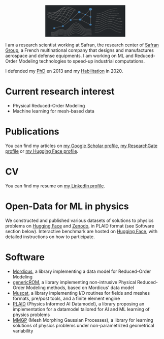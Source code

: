 <div style="text-align: center;">
  <img src="assets/images/banner.png" style="width:50%;" />
</div>

I am a research scientist working at Safran, the research center of [Safran Group](https://www.safran-group.com), a French multinational company that designs and manufactures aerospace and defense equipments.
I am working on ML and Reduced-Order Modeling technologies to speed-up industrial computations.

I defended my [PhD](http://casenave.github.io/files/PhD_Casenave.pdf) en 2013 and my [Habilitation](http://casenave.github.io/files/HDR_Casenave.pdf) in 2020.

# Current research interest

* Physical Reduced-Order Modeling
* Machine learning for mesh-based data

# Publications

You can find my articles on [my Google Scholar profile](https://scholar.google.fr/citations?user=VBv7cPQAAAAJ&hl=fr), [my ResearchGate profile](https://www.researchgate.net/profile/Fabien-Casenave) or [my Hugging Face profile](https://huggingface.co/fabiencasenave).


# CV

You can find my resume on [my LinkedIn profile](https://www.linkedin.com/in/fabien-casenave).


# Open-Data for ML in physics

We constructed and published various datasets of solutions to physics problems on [Hugging Face](https://huggingface.co/PLAID-datasets) and [Zenodo](https://zenodo.org/communities/plaid_datasets), in PLAID format (see Software section below).
Interactive benchmark are hosted on [Hugging Face](https://huggingface.co/PLAIDcompetitions), with detailed instructions on how to participate.

# Software

* [Mordicus](https://gitlab.com/mor_dicus/mordicus), a library implementing a data model for Reduced-Order Modeling
* [genericROM](https://gitlab.com/drti/genericrom), a library implementing non-intrusive Physical Reduced-Order Modeling methods, based on Mordicus' data model
* [Muscat](https://gitlab.com/drti/muscat), a library implementing I/O routines for fields and meshes formats, pre/post tools, and a finite element engine
* [PLAID](https://github.com/PLAID-lib/plaid) (Physics Informed AI Datamodel), a library proposing an implementation for a datamodel tailored for AI and ML learning of physics problems
* [MMGP](https://gitlab.com/drti/mmgp) (Mesh Morphing Gaussian Processes), a library for learning solutions of physics problems under non-parametrized geometrical variability

<!-- ![visitors](https://visitor-badge.laobi.icu/badge?page_id=casenave.casenave) -->

<!--
**casenave/casenave** is a ✨ _special_ ✨ repository because its `README.md` (this file) appears on your GitHub profile.

Here are some ideas to get you started:

- 🔭 I’m currently working on ...
- 🌱 I’m currently learning ...
- 👯 I’m looking to collaborate on ...
- 🤔 I’m looking for help with ...
- 💬 Ask me about ...
- 📫 How to reach me: ...
- 😄 Pronouns: ...
- ⚡ Fun fact: ...
-->
